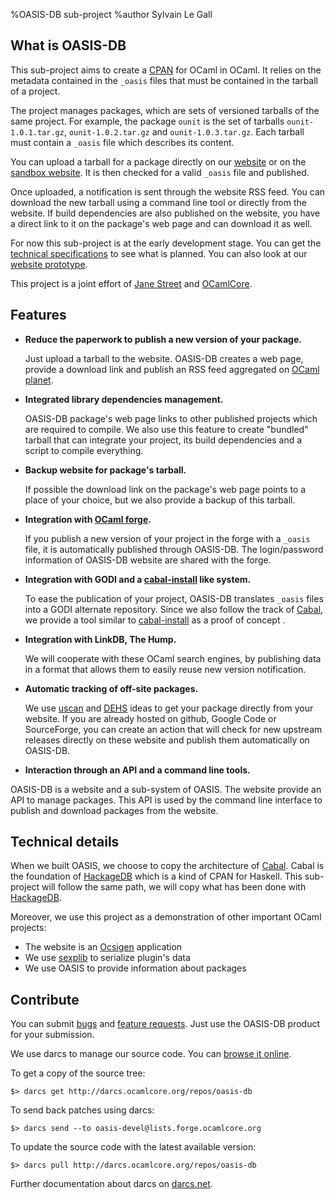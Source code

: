 %OASIS-DB sub-project
%author Sylvain Le Gall

## What is OASIS-DB ##

This sub-project aims to create a [CPAN][] for OCaml in OCaml. It relies on the
metadata contained in the `_oasis` files that must be contained in the tarball
of a project.

 [CPAN]: http://www.cpan.org/

The project manages packages, which are sets of versioned tarballs of the same
project. For example, the package `ounit` is the set of tarballs
`ounit-1.0.1.tar.gz`, `ounit-1.0.2.tar.gz` and `ounit-1.0.3.tar.gz`. Each
tarball must contain a `_oasis` file which describes its content. 

You can upload a tarball for a package directly on our [website][] or on the 
[sandbox website][]. It is then checked for a valid `_oasis` file and published. 

  [website]: http://oasis.ocamlcore.org
  [sandbox website]: http://oasis.ocamlcore.org/dev/home

Once uploaded, a notification is sent through the website RSS feed. You can
download the new tarball using a command line tool or directly from the website.
If build dependencies are also published on the website, you have a direct link 
to it on the package's web page and can download it as well.

For now this sub-project is at the early development stage. You can get the
[technical specifications][] to see what is planned. You can also look at our 
[website prototype][].

  [technical specifications]: https://forge.ocamlcore.org/docman/view.php/54/123/Technical+specification.pdf
  [website prototype]: oasis-db/wireframe/html/index.html


This project is a joint effort of [Jane Street][] and [OCamlCore][].

  [Jane Street]: http://janestreet.com
  [OCamlCore]: http://www.ocamlcore.com

## Features ##

 * __Reduce the paperwork to publish a new version of your package.__

   Just upload a tarball to the website. OASIS-DB creates a web page, provide a
   download link and publish an RSS feed aggregated on [OCaml planet][].

 * __Integrated library dependencies management.__

   OASIS-DB package's web page links to other published projects which are
   required to compile. We also use this feature to create "bundled" tarball
   that can integrate your project, its build dependencies and a script to
   compile everything.

 * __Backup website for package's tarball.__

   If possible the download link on the package's web page points to a place of
   your choice, but we also provide a backup of this tarball.

 * __Integration with [OCaml forge][].__

   If you publish a new version of your project in the forge with a `_oasis`
   file, it is automatically published through OASIS-DB. The login/password
   information of OASIS-DB website are shared with the forge.

 * __Integration with GODI and a [cabal-install][] like system.__

   To ease the publication of your project, OASIS-DB translates
   `_oasis` files into a GODI alternate repository. Since we also follow
   the track of [Cabal][], we provide a tool similar to [cabal-install][] as
   a proof of concept .

 * __Integration with LinkDB, The Hump.__

   We will cooperate with these OCaml search engines, by publishing data in a
   format that allows them to easily reuse new version notification.

 * __Automatic tracking of off-site packages.__

   We use [uscan][] and [DEHS][] ideas to get your package directly from your
   website. If you are already hosted on github, Google Code or SourceForge, you
   can create an action that will check for new upstream releases directly on these
   website and publish them automatically on OASIS-DB.

 * __Interaction through an API and a command line tools.__

  OASIS-DB is a website and a sub-system of OASIS. The website provide an API to
  manage packages. This API is used by the command line interface to publish and
  download packages from the website.


 [Cabal]: http://haskell.org/cabal/
 [HackageDB]: http://hackage.haskell.org/packages/hackage.html
 [cabal-install]: http://www.haskell.org/haskellwiki/Cabal-Install
 [OCaml planet]: http://planet.ocamlcore.org
 [OCaml forge]: http://forge.ocamlcore.org
 [uscan]: http://manpages.debian.net/cgi-bin/man.cgi?query=uscan
 [DEHS]: http://dehs.alioth.debian.org/


## Technical details ##

When we built OASIS, we choose to copy the architecture of [Cabal][]. Cabal is
the foundation of [HackageDB][] which is a kind of CPAN for Haskell. This
sub-project will follow the same path, we will copy what has been done with
[HackageDB][].

Moreover, we use this project as a demonstration of other important OCaml
projects:

 * The website is an [Ocsigen][] application
 * We use [sexplib][] to serialize plugin's data
 * We use OASIS to provide information about packages

 [Ocsigen]: http://ocsigen.org
 [sexplib]: https://github.com/janestreet/sexplib


## Contribute ##

You can submit [bugs][] and [feature requests][]. Just use the OASIS-DB
product for your submission.

   [bugs]: https://forge.ocamlcore.org/tracker/?func=add&group_id=54&atid=291
   [feature requests]: https://forge.ocamlcore.org/tracker/?atid=294&group_id=54&func=add

We use darcs to manage our source code. You can
[browse it online](http://darcs.ocamlcore.org/cgi-bin/darcsweb.cgi?r=oasis/oasis-db;a=summary).

To get a copy of the source tree: 

    $> darcs get http://darcs.ocamlcore.org/repos/oasis-db

To send back patches using darcs:

    $> darcs send --to oasis-devel@lists.forge.ocamlcore.org 

To update the source code with the latest available version:

    $> darcs pull http://darcs.ocamlcore.org/repos/oasis-db

Further documentation about darcs on [darcs.net](http://darcs.net/manual/).

